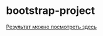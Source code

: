 # bootstrap-project

[Результат можно посмотреть здесь](https://temeralint.github.io/layout-practice/)

